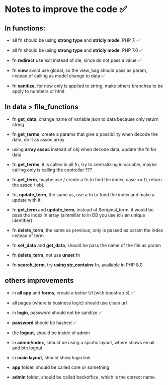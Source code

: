 # Notes to improve the code  &#9989;

## In functions:
- all fn should be using **strong type** and **stricly mode**, PHP 7. &#9989;

- all fn should be using **strong type** and **stricly mode**, PHP 7.0 &#9989;

- fn **redirect** use exit instead of die, since do not pass a value &#9989;

- fn **view** avoid use global, so the view_bag should pass as param, instead of calling as model change to data &#9989;

- fn **sanitize**, for now only is applied to string, make others branches to be apply to numbers or html 

## In data > file_functions 


- fn **get_data**, change name of variable json to data because only return string

- fn **get_terms**, create a params that give a possibility when decode the data, do it as assoc array

- using **array assoc** instead of obj when decode data, update the fn for data

- fn **get_terms**, it is called in all fn, try to centralizing in variable, maybe calling only is calling the controller ???

- fn **get_term**, maybe use / create a fn to find the index, case >= 0, return the assoc / obj.

- fn, **update_term**, the same as, use a fn to fund the index and make a update with it.

- fn **get_term** and  **update_term**, instead of $original_term, it would be pass the index in array (simmiliar to in DB you use id / an unique identifier)

- fn **delete_term**, the same as previous, only is passed as param the index instead of term

- fn **set_data** and  **get_data**, should be pass the name of the file as param 

- fn **delete_term**, not use **unset** fn

- fn **search_term**, try **using str_contains** fn, available in PHP 8.0


## others improvements

- in **all app** and **forms**, create a better UI (with boostrap 5) &#9989;

- all pages (where is business logic) should use clean url
 
- in **login**, password should not be sanitize &#9989;

- **password** should be hashed &#9989;

- the **logout**, should be inside of admin

- in **admin/index**, should be using a spcific layout, where shows email and btn logout

- in **main layout**, should show login link

- **app** folder, should be called core or something

- **admin** folder, should be called backoffice, which is the correct name.